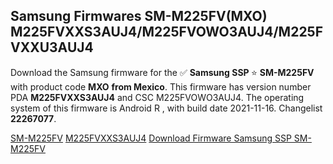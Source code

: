 <h2>Samsung Firmwares SM-M225FV(MXO) M225FVXXS3AUJ4/M225FVOWO3AUJ4/M225FVXXU3AUJ4</h2>
Download the Samsung firmware for the ✅ <strong>Samsung SSP </strong> ⭐ <strong>SM-M225FV</strong> with product code <strong>MXO</strong> <strong> from Mexico</strong>. This firmware has version number PDA <strong>M225FVXXS3AUJ4</strong> and CSC M225FVOWO3AUJ4. The operating system of this firmware is Android R , with build date 2021-11-16. Changelist <strong>22267077</strong>.


[SM-M225FV](https://samfirm.shop/samsung/model/SM-M225FV)
[M225FVXXS3AUJ4](https://samfirm.shop/samsung/pda/M225FVXXS3AUJ4)
[Download Firmware Samsung SSP SM-M225FV](https://samfirm.shop/samsung/firmware/474862)
